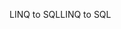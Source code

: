<span data-ttu-id="9f9ec-101">LINQ to SQL</span><span class="sxs-lookup"><span data-stu-id="9f9ec-101">LINQ to SQL</span></span>
